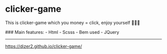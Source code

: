 # clicker-game
This is clicker-game which you money = click, enjoy yourself 🙂😎😉
<div></div>
### Main features: 
- Html
- Scsss
- Bem used
- JQuery

---

https://dizer2.github.io/clicker-game/
